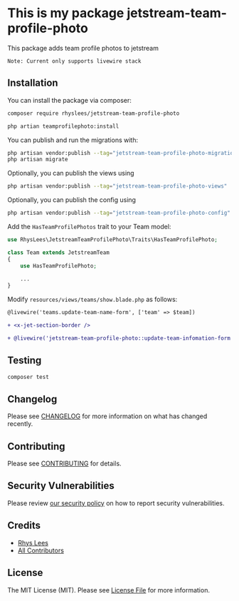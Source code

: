 # This is my package jetstream-team-profile-photo

This package adds team profile photos to jetstream

`Note: Current only supports livewire stack`

## Installation

You can install the package via composer:

```bash
composer require rhyslees/jetstream-team-profile-photo
```

```bash
php artian teamprofilephoto:install
```

You can publish and run the migrations with:

```bash
php artisan vendor:publish --tag="jetstream-team-profile-photo-migrations"
php artisan migrate
```

Optionally, you can publish the views using

```bash
php artisan vendor:publish --tag="jetstream-team-profile-photo-views"
```

Optionally, you can publish the config using

```bash
php artisan vendor:publish --tag="jetstream-team-profile-photo-config"
```

Add the `HasTeamProfilePhotos` trait to your Team model:

```php
use RhysLees\JetstreamTeamProfilePhoto\Traits\HasTeamProfilePhoto;

class Team extends JetstreamTeam
{
    use HasTeamProfilePhoto;
    
    ...
}
```
Modify `resources/views/teams/show.blade.php` as follows:

```diff
@livewire('teams.update-team-name-form', ['team' => $team])

+ <x-jet-section-border />

+ @livewire('jetstream-team-profile-photo::update-team-infomation-form', ['team' => $team])
```

## Testing

```bash
composer test
```

## Changelog

Please see [CHANGELOG](CHANGELOG.md) for more information on what has changed recently.

## Contributing

Please see [CONTRIBUTING](CONTRIBUTING.md) for details.

## Security Vulnerabilities

Please review [our security policy](../../security/policy) on how to report security vulnerabilities.

## Credits

- [Rhys Lees](https://github.com/RhysLees)
- [All Contributors](../../contributors)

## License

The MIT License (MIT). Please see [License File](LICENSE.md) for more information.
